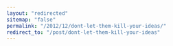 ```yaml
---
layout: "redirected"
sitemap: "false"
permalink: "/2012/12/dont-let-them-kill-your-ideas/"
redirect_to: "/post/dont-let-them-kill-your-ideas"
---
```




